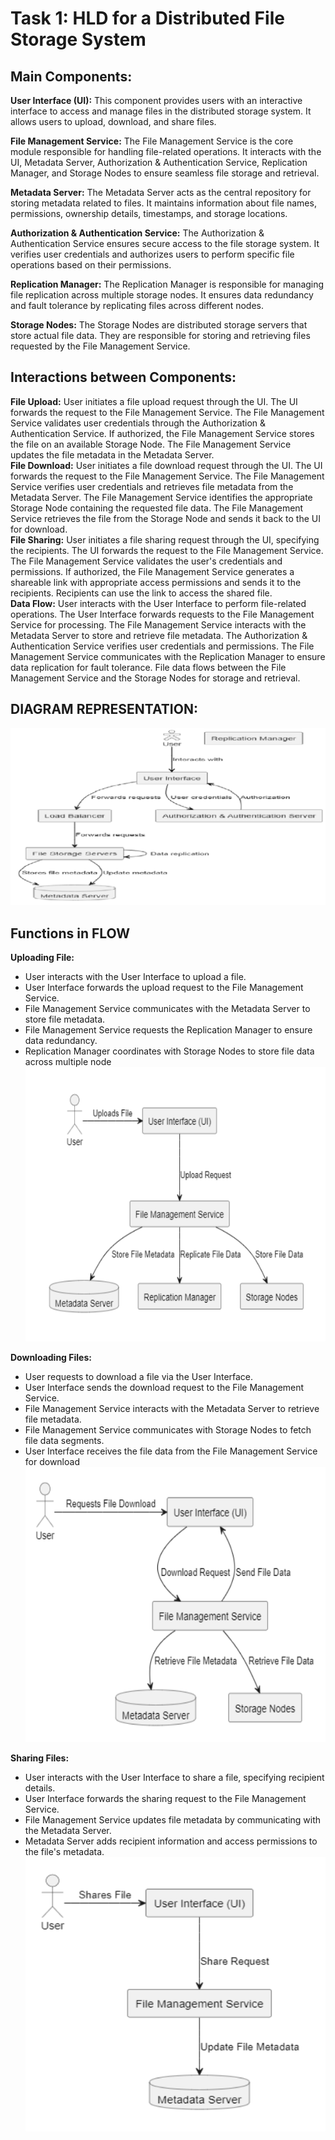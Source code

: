 # **Task 1: HLD for a Distributed File Storage System**

## Main Components:

**User Interface (UI):** This component provides users with an interactive interface to access and manage files in the distributed storage system. It allows users to upload, download, and share files.

**File Management Service:** The File Management Service is the core module responsible for handling file-related operations. It interacts with the UI, Metadata Server, Authorization & Authentication Service, Replication Manager, and Storage Nodes to ensure seamless file storage and retrieval.

**Metadata Server:** The Metadata Server acts as the central repository for storing metadata related to files. It maintains information about file names, permissions, ownership details, timestamps, and storage locations.

**Authorization & Authentication Service:** The Authorization & Authentication Service ensures secure access to the file storage system. It verifies user credentials and authorizes users to perform specific file operations based on their permissions.

**Replication Manager:** The Replication Manager is responsible for managing file replication across multiple storage nodes. It ensures data redundancy and fault tolerance by replicating files across different nodes.

**Storage Nodes:** The Storage Nodes are distributed storage servers that store actual file data. They are responsible for storing and retrieving files requested by the File Management Service.

## Interactions between Components:

**File Upload:**
User initiates a file upload request through the UI.
The UI forwards the request to the File Management Service.
The File Management Service validates user credentials through the Authorization & Authentication Service.
If authorized, the File Management Service stores the file on an available Storage Node.
The File Management Service updates the file metadata in the Metadata Server.<br>
**File Download:**
User initiates a file download request through the UI.
The UI forwards the request to the File Management Service.
The File Management Service verifies user credentials and retrieves file metadata from the Metadata Server.
The File Management Service identifies the appropriate Storage Node containing the requested file data.
The File Management Service retrieves the file from the Storage Node and sends it back to the UI for download.<br>
**File Sharing:**
User initiates a file sharing request through the UI, specifying the recipients.
The UI forwards the request to the File Management Service.
The File Management Service validates the user's credentials and permissions.
If authorized, the File Management Service generates a shareable link with appropriate access permissions and sends it to the recipients.
Recipients can use the link to access the shared file.<br>
**Data Flow:**
User interacts with the User Interface to perform file-related operations.
The User Interface forwards requests to the File Management Service for processing.
The File Management Service interacts with the Metadata Server to store and retrieve file metadata.
The Authorization & Authentication Service verifies user credentials and permissions.
The File Management Service communicates with the Replication Manager to ensure data replication for fault tolerance.
File data flows between the File Management Service and the Storage Nodes for storage and retrieval.<br>

## DIAGRAM REPRESENTATION:

![Alt text](D1.png)
 

## Functions in FLOW<br>
**Uploading File:**
- User interacts with the User Interface to upload a file.
- User Interface forwards the upload request to the File Management Service.
- File Management Service communicates with the Metadata Server to store file metadata.
- File Management Service requests the Replication Manager to ensure data redundancy.
- Replication Manager coordinates with Storage Nodes to store file data across multiple node
![Title](D3.png)

**Downloading Files:**
- User requests to download a file via the User Interface.
- User Interface sends the download request to the File Management Service.
- File Management Service interacts with the Metadata Server to retrieve file metadata.
- File Management Service communicates with Storage Nodes to fetch file data segments.
- User Interface receives the file data from the File Management Service for download
![Title](D2.png)

**Sharing Files:**
- User interacts with the User Interface to share a file, specifying recipient details.
- User Interface forwards the sharing request to the File Management Service.
- File Management Service updates file metadata by communicating with the Metadata Server.
- Metadata Server adds recipient information and access permissions to the file's metadata.
![Title](D4.png)










